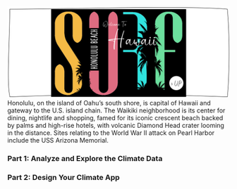 <img src="https://github.com/theidari/surfsup/blob/main/surfsupheader.png" width="900px">
Honolulu, on the island of Oahu’s south shore, is capital of Hawaii and gateway to the U.S. island chain. The Waikiki neighborhood is its center for dining, nightlife and shopping, famed for its iconic crescent beach backed by palms and high-rise hotels, with volcanic Diamond Head crater looming in the distance. Sites relating to the World War II attack on Pearl Harbor include the USS Arizona Memorial.


### Part 1: Analyze and Explore the Climate Data


### Part 2: Design Your Climate App
